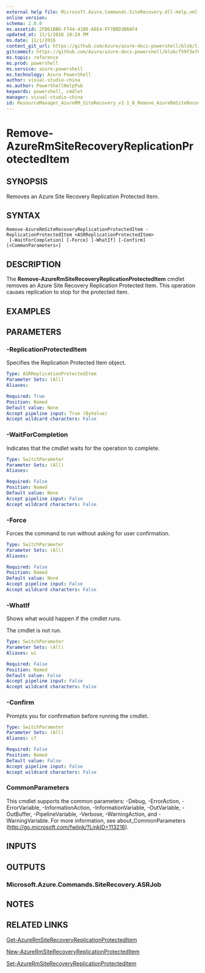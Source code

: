 ```yaml
---
external help file: Microsoft.Azure.Commands.SiteRecovery.dll-Help.xml
online version: 
schema: 2.0.0
ms.assetid: 2FB61BB6-F744-41B0-A8E4-FF7BBD3B66F4
updated_at: 11/1/2016 10:24 PM
ms.date: 11/1/2016
content_git_url: https://github.com/Azure/azure-docs-powershell/blob/live/azureps-cmdlets-docs/ResourceManager/AzureRM.SiteRecovery/v3.1.0/Remove-AzureRmSiteRecoveryReplicationProtectedItem.md
gitcommit: https://github.com/Azure/azure-docs-powershell/blob/f59f3ef60bc592383812213e69fd77ba950759ed/azureps-cmdlets-docs/ResourceManager/AzureRM.SiteRecovery/v3.1.0/Remove-AzureRmSiteRecoveryReplicationProtectedItem.md
ms.topic: reference
ms.prod: powershell
ms.service: azure-powershell
ms.technology: Azure PowerShell
author: visual-studio-china
ms.author: PowerShellHelpPub
keywords: powershell, cmdlet
manager: visual-studio-china
id: ResourceManager_AzureRM_SiteRecovery_v3_1_0_Remove_AzureRmSiteRecoveryReplicationProtectedItem_md
---
```


# Remove-AzureRmSiteRecoveryReplicationProtectedItem

## SYNOPSIS
Removes an Azure Site Recovery Replication Protected Item.

## SYNTAX

```
Remove-AzureRmSiteRecoveryReplicationProtectedItem -ReplicationProtectedItem <ASRReplicationProtectedItem>
 [-WaitForCompletion] [-Force] [-WhatIf] [-Confirm] [<CommonParameters>]
```

## DESCRIPTION
The **Remove-AzureRmSiteRecoveryReplicationProtectedItem** cmdlet removes an Azure Site Recovery Replication Protected Item.
This operation causes replication to stop for the protected item.

## EXAMPLES


## PARAMETERS

### -ReplicationProtectedItem
Specifies the Replication Protected Item object.

```yaml
Type: ASRReplicationProtectedItem
Parameter Sets: (All)
Aliases:

Required: True
Position: Named
Default value: None
Accept pipeline input: True (ByValue)
Accept wildcard characters: False
```

### -WaitForCompletion
Indicates that the cmdlet waits for the operation to complete.

```yaml
Type: SwitchParameter
Parameter Sets: (All)
Aliases:

Required: False
Position: Named
Default value: None
Accept pipeline input: False
Accept wildcard characters: False
```

### -Force
Forces the command to run without asking for user confirmation.

```yaml
Type: SwitchParameter
Parameter Sets: (All)
Aliases:

Required: False
Position: Named
Default value: None
Accept pipeline input: False
Accept wildcard characters: False
```

### -WhatIf
Shows what would happen if the cmdlet runs.

The cmdlet is not run.

```yaml
Type: SwitchParameter
Parameter Sets: (All)
Aliases: wi

Required: False
Position: Named
Default value: False
Accept pipeline input: False
Accept wildcard characters: False
```

### -Confirm
Prompts you for confirmation before running the cmdlet.

```yaml
Type: SwitchParameter
Parameter Sets: (All)
Aliases: cf

Required: False
Position: Named
Default value: False
Accept pipeline input: False
Accept wildcard characters: False
```

### CommonParameters
This cmdlet supports the common parameters: -Debug, -ErrorAction, -ErrorVariable, -InformationAction, -InformationVariable, -OutVariable, -OutBuffer, -PipelineVariable, -Verbose, -WarningAction, and -WarningVariable. For more information, see about_CommonParameters (http://go.microsoft.com/fwlink/?LinkID=113216).

## INPUTS

## OUTPUTS

### Microsoft.Azure.Commands.SiteRecovery.ASRJob

## NOTES

## RELATED LINKS

[Get-AzureRmSiteRecoveryReplicationProtectedItem](xref:ResourceManager/AzureRM.SiteRecovery/v3.1.0/Get-AzureRmSiteRecoveryReplicationProtectedItem.md)

[New-AzureRmSiteRecoveryReplicationProtectedItem](xref:ResourceManager/AzureRM.SiteRecovery/v3.1.0/New-AzureRmSiteRecoveryReplicationProtectedItem.md)

[Set-AzureRmSiteRecoveryReplicationProtectedItem](xref:ResourceManager/AzureRM.SiteRecovery/v3.1.0/Set-AzureRmSiteRecoveryReplicationProtectedItem.md)

